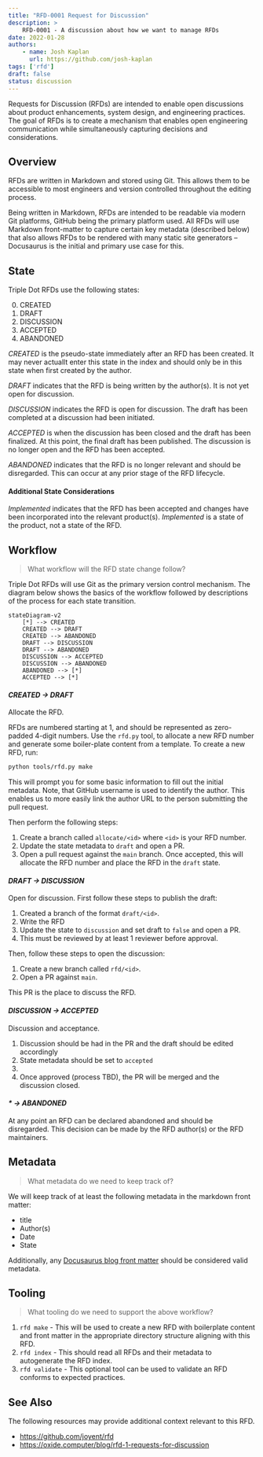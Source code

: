 ```yaml
---
title: "RFD-0001 Request for Discussion"
description: >
    RFD-0001 - A discussion about how we want to manage RFDs
date: 2022-01-28
authors: 
    - name: Josh Kaplan
      url: https://github.com/josh-kaplan
tags: ['rfd']
draft: false
status: discussion
---
```


Requests for Discussion (RFDs) are intended to enable open discussions about
product enhancements, system design, and engineering practices. The goal of RFDs
is to create a mechanism that enables open engineering communication while 
simultaneously capturing decisions and considerations.

<!--truncate-->

## Overview

RFDs are written in Markdown and stored using Git. This allows them to be 
accessible to most engineers and version controlled throughout the editing 
process.

Being written in Markdown, RFDs are intended to be readable via modern Git 
platforms, GitHub being the primary platform used. All RFDs will use 
Markdown front-matter to capture certain key metadata (described below) that 
also allows RFDs to be rendered with many static site generators – Docusaurus
is the initial and primary use case for this.

## State

Triple Dot RFDs use the following states:

0. CREATED
1. DRAFT
2. DISCUSSION
3. ACCEPTED
4. ABANDONED

*CREATED* is the pseudo-state immediately after an RFD has been created. It may
never actuallt enter this state in the index and should only be in this state 
when first created by the author.

*DRAFT* indicates that the RFD is being written by the author(s). It is not yet 
open for discussion.

*DISCUSSION* indicates the RFD is open for discussion. The draft has been completed
at a discussion had been initiated.

*ACCEPTED* is when the discussion has been closed and the draft has been finalized.
At this point, the final draft has been published. The discussion 
is no longer open and the RFD has been accepted.

*ABANDONED* indicates that the RFD is no longer relevant and should be disregarded.
This can occur at any prior stage of the RFD lifecycle.

#### Additional State Considerations

*Implemented* indicates that the RFD has been accepted and changes have been
incorporated into the relevant product(s). *Implemented* is a state of the product,
not a state of the RFD.

## Workflow


> What workflow will the RFD state change follow?

Triple Dot RFDs will use Git as the primary version control mechanism. The 
diagram below shows the basics of the workflow followed by descriptions of
the process for each state transition.

```mermaid
stateDiagram-v2
    [*] --> CREATED
    CREATED --> DRAFT
    CREATED --> ABANDONED
    DRAFT --> DISCUSSION
    DRAFT --> ABANDONED
    DISCUSSION --> ACCEPTED
    DISCUSSION --> ABANDONED
    ABANDONED --> [*]
    ACCEPTED --> [*]
```

#### *CREATED → DRAFT*

Allocate the RFD.

RFDs are numbered starting at 1, and should be represented as zero-padded 4-digit 
numbers. Use the `rfd.py` tool, to allocate a new RFD number and generate some 
boiler-plate content from a template. To create a new RFD, run:

```bash
python tools/rfd.py make
```

This will prompt you for some basic information to fill out the initial metadata.
Note, that GitHub username is used to identify the author. This enables us to
more easily link the author URL to the person submitting the pull request.

Then perform the following steps:

1. Create a branch called `allocate/<id>` where `<id>` is your RFD number.
1. Update the state metadata to `draft` and open a PR.
1. Open a pull request against the `main` branch. Once accepted, this will 
    allocate the RFD number and place the RFD in the `draft` state.


#### *DRAFT → DISCUSSION*

Open for discussion. First follow these steps to publish the draft:

1. Created a branch of the format `draft/<id>`.
1. Write the RFD
1. Update the state to `discussion` and set draft to `false` and open a PR.
1. This must be reviewed by at least 1 reviewer before approval.

Then, follow these steps to open the discussion:
1. Create a new branch called `rfd/<id>`.
1. Open a PR against `main`.

This PR is the place to discuss the RFD.


#### *DISCUSSION → ACCEPTED*

Discussion and acceptance.

1. Discussion should be had in the PR and the draft should be edited accordingly
1. State metadata should be set to `accepted` 
1. 
1. Once approved (process TBD), the PR will be merged and the discussion closed.

#### *\* → ABANDONED*

At any point an RFD can be declared abandoned and should be disregarded. This 
decision can be made by the RFD author(s) or the RFD maintainers.

## Metadata

> What metadata do we need to keep track of?

We will keep track of at least the following metadata in the markdown front
matter:

- title
- Author(s)
- Date
- State

Additionally, any [Docusaurus blog front matter](https://docusaurus.io/docs/api/plugins/@docusaurus/plugin-content-blog#markdown-front-matter)
should be considered valid metadata.


## Tooling

> What tooling do we need to support the above workflow?

1. `rfd make` - This will be used to create a new RFD with boilerplate content
and front matter in the appropriate directory structure aligning with this RFD.
1. `rfd index` - This should read all RFDs and their metadata to autogenerate
the RFD index.
1. `rfd validate` - This optional tool can be used to validate an RFD conforms
to expected practices.

## See Also

The following resources may provide additional context relevant to this RFD.
 
- https://github.com/joyent/rfd
- https://oxide.computer/blog/rfd-1-requests-for-discussion
